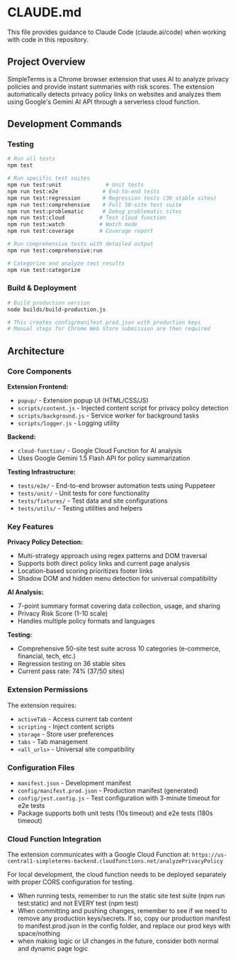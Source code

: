# CLAUDE.md

This file provides guidance to Claude Code (claude.ai/code) when working with code in this repository.

## Project Overview

SimpleTerms is a Chrome browser extension that uses AI to analyze privacy policies and provide instant summaries with risk scores. The extension automatically detects privacy policy links on websites and analyzes them using Google's Gemini AI API through a serverless cloud function.

## Development Commands

### Testing
```bash
# Run all tests
npm test

# Run specific test suites
npm run test:unit              # Unit tests
npm run test:e2e              # End-to-end tests
npm run test:regression       # Regression tests (36 stable sites)
npm run test:comprehensive    # Full 50-site test suite
npm run test:problematic      # Debug problematic sites
npm run test:cloud           # Test cloud function
npm run test:watch           # Watch mode
npm run test:coverage        # Coverage report

# Run comprehensive tests with detailed output
npm run test:comprehensive:run

# Categorize and analyze test results
npm run test:categorize
```

### Build & Deployment
```bash
# Build production version
node builds/build-production.js

# This creates config/manifest.prod.json with production keys
# Manual steps for Chrome Web Store submission are then required
```

## Architecture

### Core Components

**Extension Frontend:**
- `popup/` - Extension popup UI (HTML/CSS/JS)
- `scripts/content.js` - Injected content script for privacy policy detection
- `scripts/background.js` - Service worker for background tasks
- `scripts/logger.js` - Logging utility

**Backend:**
- `cloud-function/` - Google Cloud Function for AI analysis
- Uses Google Gemini 1.5 Flash API for policy summarization

**Testing Infrastructure:**
- `tests/e2e/` - End-to-end browser automation tests using Puppeteer
- `tests/unit/` - Unit tests for core functionality
- `tests/fixtures/` - Test data and site configurations
- `tests/utils/` - Testing utilities and helpers

### Key Features

**Privacy Policy Detection:**
- Multi-strategy approach using regex patterns and DOM traversal
- Supports both direct policy links and current page analysis
- Location-based scoring prioritizes footer links
- Shadow DOM and hidden menu detection for universal compatibility

**AI Analysis:**
- 7-point summary format covering data collection, usage, and sharing
- Privacy Risk Score (1-10 scale)
- Handles multiple policy formats and languages

**Testing:**
- Comprehensive 50-site test suite across 10 categories (e-commerce, financial, tech, etc.)
- Regression testing on 36 stable sites
- Current pass rate: 74% (37/50 sites)

### Extension Permissions

The extension requires:
- `activeTab` - Access current tab content
- `scripting` - Inject content scripts
- `storage` - Store user preferences
- `tabs` - Tab management
- `<all_urls>` - Universal site compatibility

### Configuration Files

- `manifest.json` - Development manifest
- `config/manifest.prod.json` - Production manifest (generated)
- `config/jest.config.js` - Test configuration with 3-minute timeout for e2e tests
- Package supports both unit tests (10s timeout) and e2e tests (180s timeout)

### Cloud Function Integration

The extension communicates with a Google Cloud Function at:
`https://us-central1-simpleterms-backend.cloudfunctions.net/analyzePrivacyPolicy`

For local development, the cloud function needs to be deployed separately with proper CORS configuration for testing.
- When running tests, remember to run the static site test suite (npm run test:static) and not EVERY test (npm test)
- When committing and pushing changes, remember to see if we need to remove any production keys/secrets. If so, copy our production manifest to manifest.prod.json in the config folder, and replace our prod keys with space/nothing
- when making logic or UI changes in the future, consider both normal and dynamic page logic